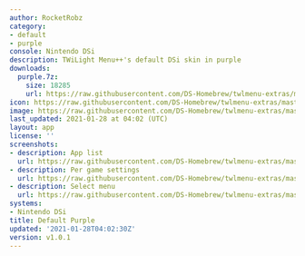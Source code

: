 ```yaml
---
author: RocketRobz
category:
- default
- purple
console: Nintendo DSi
description: TWiLight Menu++'s default DSi skin in purple
downloads:
  purple.7z:
    size: 18285
    url: https://raw.githubusercontent.com/DS-Homebrew/twlmenu-extras/master/_nds/TWiLightMenu/dsimenu/themes/purple.7z
icon: https://raw.githubusercontent.com/DS-Homebrew/twlmenu-extras/master/_nds/TWiLightMenu/dsimenu/themes/meta/purple/icon.png
image: https://raw.githubusercontent.com/DS-Homebrew/twlmenu-extras/master/_nds/TWiLightMenu/dsimenu/themes/meta/purple/icon.png
last_updated: 2021-01-28 at 04:02 (UTC)
layout: app
license: ''
screenshots:
- description: App list
  url: https://raw.githubusercontent.com/DS-Homebrew/twlmenu-extras/master/_nds/TWiLightMenu/dsimenu/themes/meta/purple/screenshots/app-list.png
- description: Per game settings
  url: https://raw.githubusercontent.com/DS-Homebrew/twlmenu-extras/master/_nds/TWiLightMenu/dsimenu/themes/meta/purple/screenshots/per-game-settings.png
- description: Select menu
  url: https://raw.githubusercontent.com/DS-Homebrew/twlmenu-extras/master/_nds/TWiLightMenu/dsimenu/themes/meta/purple/screenshots/select-menu.png
systems:
- Nintendo DSi
title: Default Purple
updated: '2021-01-28T04:02:30Z'
version: v1.0.1
---
```


